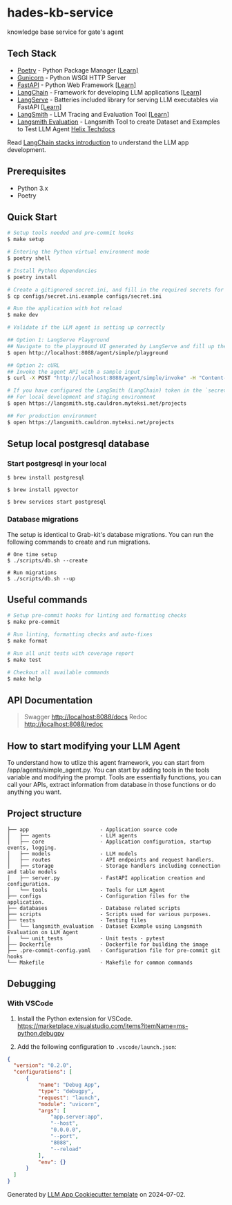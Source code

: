 # hades-kb-service

knowledge base service for gate's agent

## Tech Stack

- [Poetry](https://python-poetry.org/docs) - Python Package Manager [[Learn]](https://python-poetry.org/docs/basic-usage/)
- [Gunicorn](https://gunicorn.org) - Python WSGI HTTP Server
- [FastAPI](https://fastapi.tiangolo.com) - Python Web Framework [[Learn]](https://fastapi.tiangolo.com/tutorial/)
- [LangChain](https://www.langchain.com/langchain) - Framework for developing LLM applications [[Learn]](https://python.langchain.com/v0.2/docs/tutorials/)
- [LangServe](https://www.langchain.com/langserve) - Batteries included library for serving LLM executables via FastAPI [[Learn]](https://python.langchain.com/v0.2/docs/langserve)
- [LangSmith](https://www.langchain.com/langsmith) - LLM Tracing and Evaluation Tool [[Learn]](https://docs.smith.langchain.com/tutorials)
- [Langsmith Evaluation](https://docs.smith.langchain.com/old/evaluation) - Langsmith Tool to create Dataset and Examples to Test LLM Agent [Helix Techdocs](https://helix.engtools.net/catalog/default/component/integrating_llm_apps_with_grabgpt_developer_guide/docs/how-to-evaluate)

Read [LangChain stacks introduction](https://python.langchain.com/v0.2/docs/introduction) to understand the LLM app development.

## Prerequisites

- Python 3.x
- Poetry

## Quick Start

```sh
# Setup tools needed and pre-commit hooks
$ make setup

# Entering the Python virtual environment mode
$ poetry shell

# Install Python dependencies
$ poetry install

# Create a gitignored secret.ini, and fill in the required secrets for development
$ cp configs/secret.ini.example configs/secret.ini

# Run the application with hot reload
$ make dev

# Validate if the LLM agent is setting up correctly

## Option 1: LangServe Playground
## Navigate to the playground UI generated by LangServe and fill up the form
$ open http://localhost:8088/agent/simple/playground

## Option 2: cURL
## Invoke the agent API with a sample input
$ curl -X POST "http://localhost:8088/agent/simple/invoke" -H "Content-Type: application/json" -d '{"input": {"input": "Hello world", "chat_history": []}}'

# If you have configured the LangSmith (LangChain) token in the `secret.ini`, you may check the LLM agent's execution trace on LangSmith after the invocation of the agent API
## For local development and staging environment
$ open https://langsmith.stg.cauldron.myteksi.net/projects

## For production environment
$ open https://langsmith.cauldron.myteksi.net/projects
```

## Setup local postgresql database

### Start postgresql in your local

```shell
$ brew install postgresql

$ brew install pgvector

$ brew services start postgresql
```

### Database migrations

The setup is identical to Grab-kit's database migrations. You can run the following commands to create and run migrations.

```shell
# One time setup
$ ./scripts/db.sh --create

# Run migrations
$ ./scripts/db.sh --up
```

## Useful commands

```sh
# Setup pre-commit hooks for linting and formatting checks
$ make pre-commit

# Run linting, formatting checks and auto-fixes
$ make format

# Run all unit tests with coverage report
$ make test

# Checkout all available commands
$ make help
```

## API Documentation

> Swagger <http://localhost:8088/docs>
> Redoc <http://localhost:8088/redoc>

## How to start modifying your LLM Agent

To understand how to utlize this agent framework, you can start from /app/agents/simple_agent.py. You can start by adding tools in the tools variable and modifying the prompt. Tools are essentially functions, you can call your APIs, extract information from database in those functions or do anything you want.

## Project structure

    ├── app                       - Application source code
    │   ├── agents                - LLM agents
    │   ├── core                  - Application configuration, startup events, logging.
    │   ├── models                - LLM models
    │   ├── routes                - API endpoints and request handlers.
    │   ├── storage               - Storage handlers including connection and table models  
    │   ├── server.py             - FastAPI application creation and configuration.
    │   └── tools                 - Tools for LLM Agent
    ├── configs                   - Configuration files for the application.
    ├── databases                 - Database related scripts
    ├── scripts                   - Scripts used for various purposes.
    ├── tests                     - Testing files
    │   └── langsmith_evaluation  - Dataset Example using Langsmith Evaluation on LLM Agent
    │   └── unit_tests            - Unit tests - pytest
    ├── Dockerfile                - Dockerfile for building the image
    ├── .pre-commit-config.yaml   - Configuration file for pre-commit git hooks
    └── Makefile                  - Makefile for common commands

## Debugging

### With VSCode

1. Install the Python extension for VSCode.
   <https://marketplace.visualstudio.com/items?itemName=ms-python.debugpy>

2. Add the following configuration to `.vscode/launch.json`:

```json
{
  "version": "0.2.0",
  "configurations": [
      {
          "name": "Debug App",
          "type": "debugpy",
          "request": "launch",
          "module": "uvicorn",
          "args": [
              "app.server:app",
              "--host",
              "0.0.0.0",
              "--port",
              "8088",
              "--reload"
          ],
          "env": {}
      }
  ]
}
```

Generated by [LLM App Cookiecutter template](https://gitlab.myteksi.net/techops-automation/gate/llm-app-template.git) on 2024-07-02.
